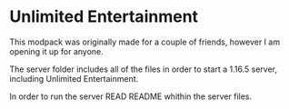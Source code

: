 # Unlimited Entertainment

This modpack was originally made for a couple of friends, however I am opening it up for anyone.

The server folder includes all of the files in order to start a 1.16.5 server, including Unlimited Entertainment.

In order to run the server READ README whithin the server files.
